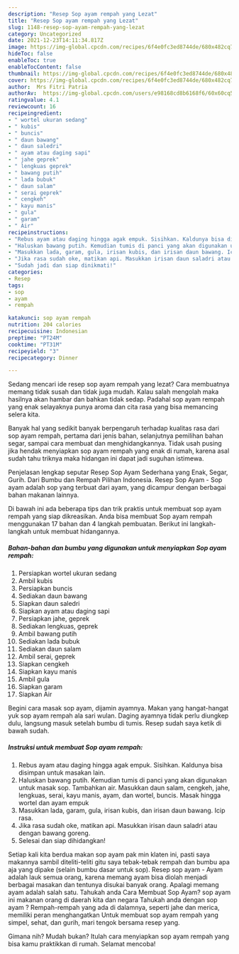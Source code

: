 ```yaml
---
description: "Resep Sop ayam rempah yang Lezat"
title: "Resep Sop ayam rempah yang Lezat"
slug: 1148-resep-sop-ayam-rempah-yang-lezat
category: Uncategorized
date: 2021-12-23T14:11:34.817Z
image: https://img-global.cpcdn.com/recipes/6f4e0fc3ed8744de/680x482cq70/sop-ayam-rempah-foto-resep-utama.jpg
hideToc: false
enableToc: true
enableTocContent: false
thumbnail: https://img-global.cpcdn.com/recipes/6f4e0fc3ed8744de/680x482cq70/sop-ayam-rempah-foto-resep-utama.jpg
cover: https://img-global.cpcdn.com/recipes/6f4e0fc3ed8744de/680x482cq70/sop-ayam-rempah-foto-resep-utama.jpg
author:  Mrs Fitri Patria
authorAv:  https://img-global.cpcdn.com/users/e98168cd8b6168f6/60x60cq50/avatar.jpg
ratingvalue: 4.1
reviewcount: 16
recipeingredient:
- " wortel ukuran sedang"
- " kubis"
- " buncis"
- " daun bawang"
- " daun saledri"
- " ayam atau daging sapi"
- " jahe geprek"
- " lengkuas geprek"
- " bawang putih"
- " lada bubuk"
- " daun salam"
- " serai geprek"
- " cengkeh"
- " kayu manis"
- " gula"
- " garam"
- " Air"
recipeinstructions:
- "Rebus ayam atau daging hingga agak empuk. Sisihkan. Kaldunya bisa disimpan untuk masakan lain."
- "Haluskan bawang putih. Kemudian tumis di panci yang akan digunakan untuk masak sop. Tambahkan air. Masukkan daun salam, cengkeh, jahe, lengkuas, serai, kayu manis, ayam, dan wortel, buncis. Masak hingga wortel dan ayam empuk"
- "Masukkan lada, garam, gula, irisan kubis, dan irisan daun bawang. Icip rasa."
- "Jika rasa sudah oke, matikan api. Masukkan irisan daun saladri atau dengan bawang goreng."
- "Sudah jadi dan siap dinikmati!"
categories:
- Resep
tags:
- sop
- ayam
- rempah

katakunci: sop ayam rempah 
nutrition: 204 calories
recipecuisine: Indonesian
preptime: "PT24M"
cooktime: "PT31M"
recipeyield: "3"
recipecategory: Dinner

---
```



Sedang mencari ide resep sop ayam rempah yang lezat? Cara membuatnya memang tidak susah dan tidak juga mudah. Kalau salah mengolah maka hasilnya akan hambar dan bahkan tidak sedap. Padahal sop ayam rempah yang enak selayaknya punya aroma dan cita rasa yang bisa memancing selera kita.


Banyak hal yang sedikit banyak berpengaruh terhadap kualitas rasa dari sop ayam rempah, pertama dari jenis bahan, selanjutnya pemilihan bahan segar, sampai cara membuat dan menghidangkannya. Tidak usah pusing jika hendak menyiapkan sop ayam rempah yang enak di rumah, karena asal sudah tahu triknya maka hidangan ini dapat jadi suguhan istimewa.

Penjelasan lengkap seputar Resep Sop Ayam Sederhana yang Enak, Segar, Gurih. Dari Bumbu dan Rempah Pilihan Indonesia. Resep Sop Ayam - Sop ayam adalah sop yang terbuat dari ayam, yang dicampur dengan berbagai bahan makanan lainnya.


Di bawah ini ada beberapa tips dan trik praktis untuk membuat sop ayam rempah yang siap dikreasikan. Anda bisa membuat Sop ayam rempah menggunakan 17 bahan dan 4 langkah pembuatan. Berikut ini langkah-langkah untuk membuat hidangannya.

<!--inarticleads1-->

##### Bahan-bahan dan bumbu yang digunakan untuk menyiapkan Sop ayam rempah:

1. Persiapkan  wortel ukuran sedang
1. Ambil  kubis
1. Persiapkan  buncis
1. Sediakan  daun bawang
1. Siapkan  daun saledri
1. Siapkan  ayam atau daging sapi
1. Persiapkan  jahe, geprek
1. Sediakan  lengkuas, geprek
1. Ambil  bawang putih
1. Sediakan  lada bubuk
1. Sediakan  daun salam
1. Ambil  serai, geprek
1. Siapkan  cengkeh
1. Siapkan  kayu manis
1. Ambil  gula
1. Siapkan  garam
1. Siapkan  Air


Begini cara masak sop ayam, dijamin ayamnya. Makan yang hangat-hangat yuk sop ayam rempah ala sari wulan. Daging ayamnya tidak perlu diungkep dulu, langsung masuk setelah bumbu di tumis. Resep sudah saya ketik di bawah sudah. 

<!--inarticleads2-->

##### Instruksi untuk membuat Sop ayam rempah:

1. Rebus ayam atau daging hingga agak empuk. Sisihkan. Kaldunya bisa disimpan untuk masakan lain.
1. Haluskan bawang putih. Kemudian tumis di panci yang akan digunakan untuk masak sop. Tambahkan air. Masukkan daun salam, cengkeh, jahe, lengkuas, serai, kayu manis, ayam, dan wortel, buncis. Masak hingga wortel dan ayam empuk
1. Masukkan lada, garam, gula, irisan kubis, dan irisan daun bawang. Icip rasa.
1. Jika rasa sudah oke, matikan api. Masukkan irisan daun saladri atau dengan bawang goreng.
1. Selesai dan siap dihidangkan!

Setiap kali kita berdua makan sop ayam pak min klaten ini, pasti saya makannya sambil diteliti-teliti gitu saya tebak-tebak rempah dan bumbu apa aja yang dipake (selain bumbu dasar untuk sop). Resep sop ayam - Ayam adalah lauk semua orang, karena memang ayam bisa diolah menjadi berbagai masakan dan tentunya disukai banyak orang. Apalagi memang ayam adalah salah satu. Tahukah anda Cara Membuat Sop Ayam? sop ayam ini makanan orang di daerah kita dan negara Tahukah anda dengan sop ayam ? Rempah-rempah yang ada di dalamnya, seperti jahe dan merica, memiliki peran menghangatkan Untuk membuat sop ayam rempah yang simpel, sehat, dan gurih, mari tengok bersama resep yang. 

Gimana nih? Mudah bukan? Itulah cara menyiapkan sop ayam rempah yang bisa kamu praktikkan di rumah. Selamat mencoba!
